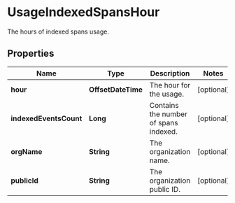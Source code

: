 # UsageIndexedSpansHour

The hours of indexed spans usage.

## Properties

| Name                   | Type               | Description                           | Notes      |
| ---------------------- | ------------------ | ------------------------------------- | ---------- |
| **hour**               | **OffsetDateTime** | The hour for the usage.               | [optional] |
| **indexedEventsCount** | **Long**           | Contains the number of spans indexed. | [optional] |
| **orgName**            | **String**         | The organization name.                | [optional] |
| **publicId**           | **String**         | The organization public ID.           | [optional] |
